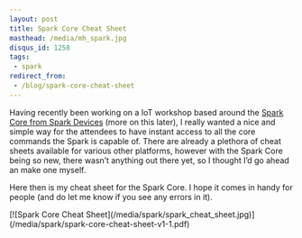 ```yaml
---
layout: post
title: Spark Core Cheat Sheet
masthead: /media/mh_spark.jpg
disqus_id: 1258
tags:
 - spark
redirect_from: 
 - /blog/spark-core-cheat-sheet
---
```


Having recently been working on a IoT workshop based around the [Spark Core from Spark Devices](https://www.spark.io/) (more on this later), I really wanted a nice and simple way for the attendees to have instant access to all the core commands the Spark is capable of. There are already a plethora of cheat sheets available for various other platforms, however with the Spark Core being so new, there wasn’t anything out there yet, so I thought I’d go ahead an make one myself.

Here then is my cheat sheet for the Spark Core. I hope it comes in handy for people (and do let me know if you see any errors in it).

<div class="wide-content" markdown="1">
[![Spark Core Cheat Sheet](/media/spark/spark_cheat_sheet.jpg)](/media/spark/spark-core-cheat-sheet-v1-1.pdf)
</div>
